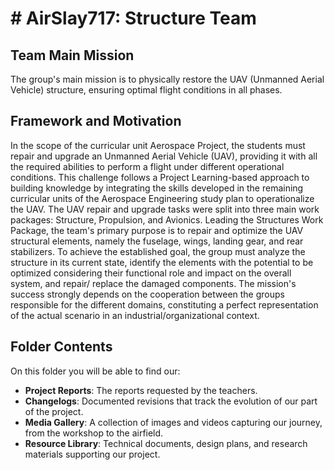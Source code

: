 # # AirSlay717: Structure Team

## Team Main Mission

The group's main mission is to physically restore the UAV (Unmanned Aerial Vehicle) structure, ensuring optimal flight conditions in all phases. 

## Framework and Motivation
In the scope of the curricular unit Aerospace Project, the students must repair and upgrade an Unmanned Aerial Vehicle (UAV), providing it with all the required abilities to perform a flight under different operational conditions.
This challenge follows a Project Learning-based approach to building knowledge by integrating the skills developed in the remaining curricular units of the Aerospace Engineering study plan to operationalize the UAV.
The UAV repair and upgrade tasks were split into three main work packages: Structure, Propulsion, and Avionics. 
Leading the Structures Work Package, the team's primary purpose is to repair and optimize the UAV structural elements, namely the fuselage, wings, landing gear, and rear stabilizers. To achieve the established goal, the group must analyze the structure in its current state, identify the elements with the potential to be optimized considering their functional role and impact on the overall system, and repair/ replace the damaged components.
The mission's success strongly depends on the cooperation between the groups responsible for the different domains, constituting a perfect representation of the actual scenario in an industrial/organizational context.


## Folder Contents

On this folder you will be able to find our:

- **Project Reports**: The reports requested by the teachers.
- **Changelogs**: Documented revisions that track the evolution of our part of the project.
- **Media Gallery**: A collection of images and videos capturing our journey, from the workshop to the airfield.
- **Resource Library**: Technical documents, design plans, and research materials supporting our project.


